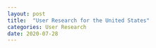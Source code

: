 ```yaml
---
layout: post
title:  "User Research for the United States"
categories: User Research
date: 2020-07-28
---
```

